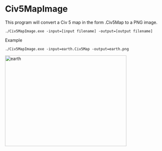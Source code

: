 # Civ5MapImage

This program will convert a Civ 5 map in the form .Civ5Map to a PNG image.

```
./Civ5MapImage.exe -input=[input filename] -output=[output filename]
```

Example
```
./Civ5MapImage.exe -input=earth.Civ5Map -output=earth.png
```

<div style="display:inline-block;">
<img src="https://raw.githubusercontent.com/samuelyuan/Civ5MapImage/master/screenshots/earth.png" alt="earth" width="400" height="300" />
</div>
